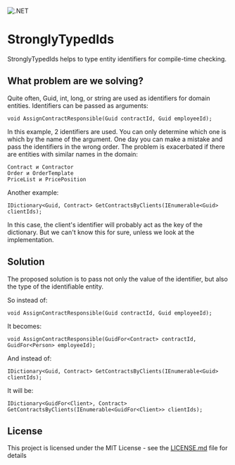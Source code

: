 ![.NET](https://github.com/YuryBaranikhin/StronglyTypedIds/workflows/.NET/badge.svg)

# StronglyTypedIds

StronglyTypedIds helps to type entity identifiers for compile-time checking.

## What problem are we solving?

Quite often, Guid, int, long, or string are used as identifiers for domain entities.
Identifiers can be passed as arguments:

```
void AssignContractResponsible(Guid contractId, Guid employeeId);
```

In this example, 2 identifiers are used. You can only determine which one is which by the name of the argument. One day
you can make a mistake and pass the identifiers in the wrong order. The problem is exacerbated if there are
entities with similar names in the domain:

```
Contract и Contractor
Order и OrderTemplate
PriceList и PricePosition
```

Another example:

```
IDictionary<Guid, Contract> GetContractsByClients(IEnumerable<Guid> clientIds);
```

In this case, the client's identifier will probably act as the key of the dictionary. But we can't know this
for sure, unless we look at the implementation.

## Solution

The proposed solution is to pass not only the value of the identifier, but also the type of the identifiable entity.

So instead of:

```
void AssignContractResponsible(Guid contractId, Guid employeeId);
```

It becomes:

```
void AssignContractResponsible(GuidFor<Contract> contractId, GuidFor<Person> employeeId);
```

And instead of:

```
IDictionary<Guid, Contract> GetContractsByClients(IEnumerable<Guid> clientIds);
```

It will be:

```
IDictionary<GuidFor<Client>, Contract> GetContractsByClients(IEnumerable<GuidFor<Client>> clientIds);
```

## License

This project is licensed under the MIT License - see the [LICENSE.md](LICENSE.md) file for details
